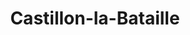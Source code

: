 ---
title: Castillon-la-Bataille
url: /castillon-la-bataille/
latitude: 44.852
longitude: -0.046
---